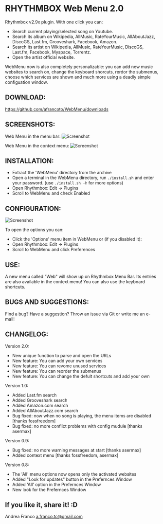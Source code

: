 RHYTHMBOX Web Menu 2.0
======================

Rhythmbox v2.9x plugin.
With one click you can:
- Search current playing/selected song on Youtube.
- Search its album on Wikipedia, AllMusic, RateYourMusic, AllAboutJazz, DiscoGS, Last.fm, Grooveshark, Facebook, Amazon.
- Search its artist on Wikipedia, AllMusic, RateYourMusic, DiscoGS, Last.fm, Facebook, Myspace, Torrentz.
- Open the artist official website.

WebMenu now is also completely personalizable: you can add new music websites to search on, change the keyboard shorcuts, rerdor the submenus, choose which services are shown and much more using a deadly simple configuation window.

DOWNLOAD: 
--------
https://github.com/afrancoto/WebMenu/downloads

SCREENSHOTS:
------------
Web Menu in the menu bar:
![Screenshot](http://s8.postimage.org/oht0wlk9x/Schermata_del_2012_08_19_17_12_10.png)

Web Menu in the context menu:
![Screenshot](http://s8.postimage.org/882utp9lx/Schermata_del_2012_08_19_17_14_14.png)

INSTALLATION: 
------------
- Extract the 'WebMenu' directory from the archive
- Open a terminal in the WebMenu directory, run `./install.sh` and enter your password. (use `./install.sh -h` for more options)
- Open Rhythmbox: Edit -> Plugins
- Scroll to WebMenu and check Enabled

CONFIGURATION:
--------------
![Screenshot](http://s8.postimage.org/jygsb32ed/Schermata_del_2012_08_19_17_17_08.png)

To open the options you can:
- Click the 'Options' menu item in WebMenu
or (if you disabled it):
- Open Rhythmbox: Edit -> Plugins
- Scroll to WebMenu and click Preferences

USE: 
----
A new menu called "Web" will show up on Rhythmbox Menu Bar. 
Its entries are also available in the context menu!
You can also use the keyboard shortcuts.

BUGS AND SUGGESTIONS: 
--------------------
Find a bug? Have a suggestion? Throw an issue via Git or write me an e-mail!

CHANGELOG:
---------
Version 2.0:
- New unique function to parse and open the URLs
- New feature: You can add your own services
- New feature: You can revome unused services
- New feature: You can reorder the submenus
- New feature: You can change the defult shortcuts and add your own

Version 1.0:
- Added Last.fm search
- Added Grooveshark search
- Added Amazon.com search
- Added AllAboutJazz.com search
- Bug fixed: now when no song is playing, the menu items are disabled [thanks fossfreedom]
- Bug fixed: no more conflict problems with config mudule [thanks asermax]

Version 0.9:
- Bug fixed: no more warning messages at start [thanks asermax]
- Added context menu [thanks fossfreedom, asermax]

Version 0.8:
- The 'All' menu options now opens only the activated websites
- Added "Look for updates" button in the Prefernces Window
- Added 'All' option in the Prefernces Window
- New look for the Prefernces Window


If you like it, share it! :D
-------------------------

Andrea Franco <a.franco.to@gmail.com>
